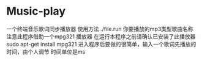Music-play
==========

一个终端音乐歌词同步播放器
使用方法 ./file.run 你要播放的mp3类型歌曲名称
注意此程序借助一个mpg321 播放器
在运行本程序之前请确认已安装了此播放器
sudo apt-get install mpg321
进入程序后要做的很简单，输入一个歌词先播放的时间，由个人调节
时间单位是ms
